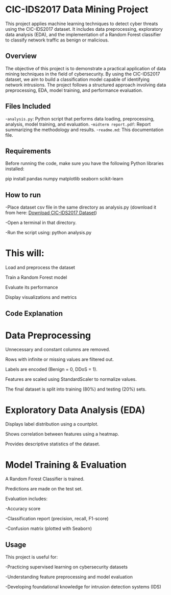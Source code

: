 # CIC-IDS2017 Data Mining Project

This project applies machine learning techniques to detect cyber threats using the CIC-IDS2017 dataset. It includes data preprocessing, exploratory data analysis (EDA), and the implementation of a Random Forest classifier to classify network traffic as benign or malicious.

## Overview

The objective of this project is to demonstrate a practical application of data mining techniques in the field of cybersecurity. By using the CIC-IDS2017 dataset, we aim to build a classification model capable of identifying network intrusions. The project follows a structured approach involving data preprocessing, EDA, model training, and performance evaluation.

## Files Included

 -`analysis.py`: Python script that performs data loading, preprocessing, analysis, model training, and evaluation.
 -`midterm report.pdf`: Report summarizing the methodology and results.
 -`readme.md`: This documentation file.

## Requirements

Before running the code, make sure you have the following Python libraries installed:


pip install pandas numpy matplotlib seaborn scikit-learn

## How to run

-Place dataset csv file in the same directory as analysis.py (download it from here: [Download CIC-IDS2017 Dataset](https://drive.google.com/file/d/1_1yKjeXzgjLef4LDhag3xMPaQklEomUP/view?usp=drive_link))

-Open a terminal in that directory.

-Run the script using:
python analysis.py


# This will:

Load and preprocess the dataset

Train a Random Forest model

Evaluate its performance

Display visualizations and metrics



## Code Explanation
# Data Preprocessing
Unnecessary and constant columns are removed.

Rows with infinite or missing values are filtered out.

Labels are encoded (Benign = 0, DDoS = 1).

Features are scaled using StandardScaler to normalize values.

The final dataset is split into training (80%) and testing (20%) sets.

# Exploratory Data Analysis (EDA)
Displays label distribution using a countplot.

Shows correlation between features using a heatmap.

Provides descriptive statistics of the dataset.


# Model Training & Evaluation
A Random Forest Classifier is trained.

Predictions are made on the test set.

Evaluation includes:

-Accuracy score

-Classification report (precision, recall, F1-score)

-Confusion matrix (plotted with Seaborn)

## Usage
This project is useful for:

-Practicing supervised learning on cybersecurity datasets

-Understanding feature preprocessing and model evaluation

-Developing foundational knowledge for intrusion detection systems (IDS)

